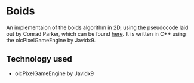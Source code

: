 # Boids

An implementaion of the boids algorithm in 2D,
using the pseudocode laid out by Conrad Parker, which can be found [here](http://www.kfish.org/~conrad/boids/pseudocode.html).
It is written in C++ using the olcPixelGameEngine by Javidx9.


## Technology used
- olcPixelGameEngine by Javidx9
